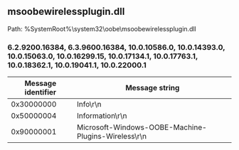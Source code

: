 ## msoobewirelessplugin.dll

Path: %SystemRoot%\system32\oobe\msoobewirelessplugin.dll

### 6.2.9200.16384, 6.3.9600.16384, 10.0.10586.0, 10.0.14393.0, 10.0.15063.0, 10.0.16299.15, 10.0.17134.1, 10.0.17763.1, 10.0.18362.1, 10.0.19041.1, 10.0.22000.1

Message identifier | Message string
--- | ---
0x30000000 | Info\r\n
0x50000004 | Information\r\n
0x90000001 | Microsoft-Windows-OOBE-Machine-Plugins-Wireless\r\n
